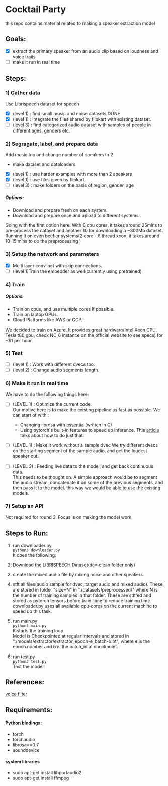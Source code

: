 
# Cocktail Party
this repo contains material related to making a speaker extraction model

## Goals:
- [x] extract the primary speaker from an audio clip based on loudness and voice traits   
- [ ] make it run in real time

## Steps:

### 1) Gather data
Use Librispeech dataset for speech
- [x] (level 1) : find small music and noise datasets:DONE
- [x] (level 1) : Integrate the files shared by flipkart with existing dataset.
- [ ] (level 3) : find categorized audio dataset with samples of people in different ages, genders etc.

### 2) Segragate, label, and prepare data
Add music too and change number of speakers to 2
- make dataset and dataloaders
- [x] (level 1) : use harder examples with more than 2 speakers
- [x] (level 1) : use files given by flipkart.
- [ ] (level 3) : make folders on the basis of region, gender, age
##### Options:
- Download and prepare fresh on each system.  
- Download and prepare once and upload to different systems.

Going with the first option here. With 8 cpu cores, it takes around 25mins to pre-process the dataset and another 10 for downloading a ~300Mb dataset.
Running it on even beefier systems(2 core - 6 thread xeon, it takes around 10-15 mins to do the preprocessing ) 

### 3) Setup the network and parameters
- [x] Multi layer conv-net with skip connections.
- [ ] (level 1)Train the embedder as well(currently using pretrained)

### 4) Train
##### Options:
- Train on cpus, and use multiple cores if possible.
- Train on laptop GPUs.
- Cloud Platforms like AWS or GCP.

We decided to train on Azure. It provides great hardware(Intel Xeon CPU, Tesla t80 gpu; check NC_6 instance on the official website to see specs) for ~$1 per hour.  

### 5) Test
- [ ] (level 1) : Work with different dvecs too.
- [ ] (level 2) : Change audio segments length.

### 6) Make it run in real time
We have to do the following things here:
 - [ ] (LEVEL 1) : Optimize the current code.  
   Our motive here is to make the existing pipeline as fast as possible. We can start of with : 
    - Changing librosa with [essentia](https://essentia.upf.edu/) (written in C)
    - Using pytorch's built-in features to speed up inference. This [article](https://www.tarasmatsyk.com/posts/4-how-to-pytorch-in-production/) talks about how to do just that.
    
 - [ ] (LEVEL 1) : Make it work without a sample dvec
   We try different dvecs on the starting segment of the sample audio, and get the loudest speaker out. 

 - [ ] (LEVEL 3) : Feeding live data to the model, and get back continuous data.  
   This needs to be thought on. A simple approach would be to segment the audio stream, concatenate it on some of the previous segments, and then pass it to the model. this way we would be able to use the existing models.
 

### 7) Setup an API
Not required for round 3. Focus is on making the model work

## Steps to Run:

1) run downloader.py   
`python3 downloader.py`  
It does the following:   
1) Download the LIBRISPEECH Dataset(dev-clean folder only)   
2) create the mixed audio file by mixing noise and other speakers.    
3) stft all files(audio sample for dvec, target audio and mixed audio).
These are stored in folder "size=N" in "./datasets/preprocessed/" where N is the number of training samples in that folder.
These are stft'ed and stored as pytorch tensors before train-time to reduce training time.
downloader.py uses all available cpu-cores on the current machine to speed up this task.

2) run main.py  
`python3 main.py`  
It starts the training loop.  
Model is Checkpointed at regular intervals and stored in "./models/extractor/extractor_epoch-e_batch-b.pt", where e is the epoch number and b is the batch_id at checkpoint.  

3) run test.py  
`python3 test.py`  
Test the model!

## References:
[voice filter](https://google.github.io/speaker-id/publications/VoiceFilter/)

## Requirements:
#### Python bindings:
- torch
- torchaudio
- librosa==0.7
- sounddevice

#### system libraries
- sudo apt-get install libportaudio2
- sudo apt-get install ffmpeg